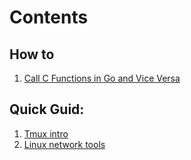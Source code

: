 
# Contents

## How to
1. [Call C Functions in Go and Vice Versa](Call-C-Functions-in-Go-and-Vice-Versa/README.md)

## Quick Guid:
1. [Tmux intro](tmux/README.md)
2. [Linux network tools](linux-network-tools/README.md)